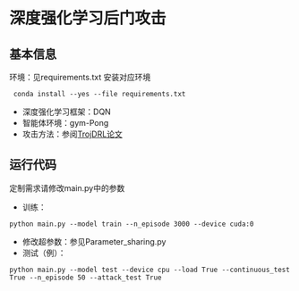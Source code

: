 # 深度强化学习后门攻击
## 基本信息
环境：见requirements.txt
安装对应环境
```
 conda install --yes --file requirements.txt
```
* 深度强化学习框架：DQN
* 智能体环境：gym-Pong
* 攻击方法：参阅[TrojDRL论文](https://arxiv.org/abs/1903.06638)
## 运行代码
定制需求请修改main.py中的参数
* 训练：
```
python main.py --model train --n_episode 3000 --device cuda:0
```
* 修改超参数：参见Parameter_sharing.py
* 测试（例）：
```
python main.py --model test --device cpu --load True --continuous_test True --n_episode 50 --attack_test True
```



